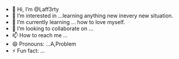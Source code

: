 - 👋 Hi, I’m @Laff3rty
- 👀 I’m interested in ...learning anything new inevery new situation.
- 🌱 I’m currently learning ... how to love myself.
- 💞️ I’m looking to collaborate on ...
- 📫 How to reach me ...
- 😄 Pronouns: ...A,Problem
- ⚡ Fun fact: ...

<!---
Laff3rty/Laff3rty is a ✨ special ✨ repository because its `README.md` (this file) appears on your GitHub profile.
You can click the Preview link to take a look at your changes.
--->
